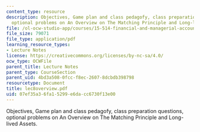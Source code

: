 ```yaml
---
content_type: resource
description: Objectives, Game plan and class pedagofy, class preparation questions,
  optional problems on An Overview on The Matching Principle and Long-lived Assets.
file: /ol-ocw-studio-app/courses/15-514-financial-and-managerial-accounting-summer-2003/07ef35a36fa15299e6dacc6730f13e00_lec8overview.pdf
file_size: 79071
file_type: application/pdf
learning_resource_types:
- Lecture Notes
license: https://creativecommons.org/licenses/by-nc-sa/4.0/
ocw_type: OCWFile
parent_title: Lecture Notes
parent_type: CourseSection
parent_uid: 4bd3a508-0fcc-f8ec-2607-8dcbdb398798
resourcetype: Document
title: lec8overview.pdf
uid: 07ef35a3-6fa1-5299-e6da-cc6730f13e00
---
```

Objectives, Game plan and class pedagofy, class preparation questions, optional problems on An Overview on The Matching Principle and Long-lived Assets.